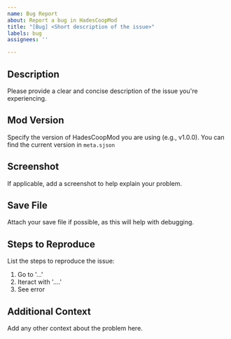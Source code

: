 ```yaml
---
name: Bug Report
about: Report a bug in HadesCoopMod
title: "[Bug] <Short description of the issue>"
labels: bug
assignees: ''

---
```


## Description
Please provide a clear and concise description of the issue you're experiencing.

## Mod Version
Specify the version of HadesCoopMod you are using (e.g., v1.0.0). You can find the current version in `meta.sjson`

## Screenshot
If applicable, add a screenshot to help explain your problem.

## Save File
Attach your save file if possible, as this will help with debugging.

## Steps to Reproduce
List the steps to reproduce the issue:
1. Go to '...'
2. Iteract with '....'
4. See error

## Additional Context
Add any other context about the problem here.